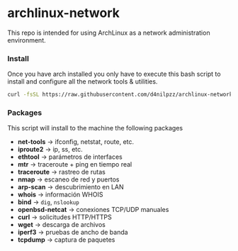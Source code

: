 # archlinux-network
This repo is intended for using ArchLinux as a network administration environment.

### Install
Once you have arch installed you only have to execute this bash script to install and configure all the network tools & utilities.

```sh
curl -fsSL https://raw.githubusercontent.com/d4nilpzz/archlinux-network/main/install.sh | bash
```

### Packages
This script will install to the machine the following packages

- **net-tools** → ifconfig, netstat, route, etc.
- **iproute2** → ip, ss, etc.
- **ethtool** → parámetros de interfaces
- **mtr** → traceroute + ping en tiempo real
- **traceroute** → rastreo de rutas
- **nmap** → escaneo de red y puertos
- **arp-scan** → descubrimiento en LAN
- **whois** → información WHOIS
- **bind** → `dig`, `nslookup`
- **openbsd-netcat** → conexiones TCP/UDP manuales
- **curl** → solicitudes HTTP/HTTPS
- **wget** → descarga de archivos
- **iperf3** → pruebas de ancho de banda
- **tcpdump** → captura de paquetes
